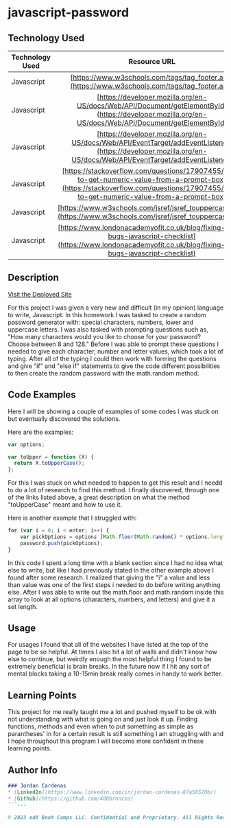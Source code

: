 # javascript-password

## Technology Used 

| Technology Used         | Resource URL           | 
| ------------- |:-------------:| 
| Javascript    | [https://www.w3schools.com/tags/tag_footer.asp](https://www.w3schools.com/tags/tag_footer.asp) | 
| Javascript    | [https://developer.mozilla.org/en-US/docs/Web/API/Document/getElementById] (https://developer.mozilla.org/en-US/docs/Web/API/Document/getElementById) | 
| Javascript    | [https://developer.mozilla.org/en-US/docs/Web/API/EventTarget/addEventListener](https://developer.mozilla.org/en-US/docs/Web/API/EventTarget/addEventListener) 
| Javascript    | [https://stackoverflow.com/questions/17907455/how-to-get-numeric-value-from-a-prompt-box](https://stackoverflow.com/questions/17907455/how-to-get-numeric-value-from-a-prompt-box) 
| Javascript    | [https://www.w3schools.com/jsref/jsref_touppercase.asp](https://www.w3schools.com/jsref/jsref_touppercase.asp) 
| Javascript    | [https://www.londonacademyofit.co.uk/blog/fixing-code-bugs-javascript-checklist](https://www.londonacademyofit.co.uk/blog/fixing-code-bugs-javascript-checklist) |


## Description 

[Visit the Deployed Site](https://408broncos.github.io/javascript-password/)

For this project I was given a very new and difficult (in my opinion) language to write, Javascript. In this homework I was tasked to create a random password generator with: special characters, numbers, lower and uppercase letters. I was also tasked with prompting questions such as, "How many characters would you like to choose for your password? Choose between 8 and 128." Before I was able to prompt these questions I needed to give each character, number and letter values, which took a lot of typing. After all of the typing I could then work with forming the questions and give "if" and "else if" statements to give the code different possibilities to then create the random password with the math.random method.

## Code Examples

Here I will be showing a couple of examples of some codes I was stuck on but eventually discovered the solutions.

Here are the examples:


```js
var options;

var toUpper = function (X) {
  return X.toUpperCase();
};
```

For this I was stuck on what needed to happen to get this result and I needd to do a lot of research to find this method. I finally discovered, through one of the links listed above, a great description on what the method "toUpperCase" meant and how to use it.

Here is another example that I struggled with:

```js
for (var i = 0; i < enter; i++) {
    var pickOptions = options [Math.floor(Math.random() * options.length)];
    password.push(pickOptions);
}

```
In this code I spent a long time with a blank section since I had no idea what else to write, but like I had previously stated in the other example above I found after some research. I realized that giving the "i" a value and less than value was one of the first steps i needed to do before writing anything else. After I was able to write out the math.floor and math.random inside this array to look at all options (characters, numbers, and letters) and give it a set length.

## Usage 

For usages I found that all of the websites I have listed at the top of the page to be so helpful. At times I also hit a lot of walls and didn't know how else to continue, but weirdly enough the most helpful thing I found to be extremely beneficial is brain breaks. In the future now if I hit any sort of mental blocks taking a 10-15min break really comes in handy to work better.


## Learning Points 


This project for me really taught me a lot and pushed myself to be ok with not understanding with what is going on and just look it up. Finding functions, methods and even when to put something as simple as parantheses' in for a certain result is still something I am struggling with and I hope throughout this program I will become more confident in these learning points.


## Author Info

```md
### Jordan Cardenas 
* [LinkedIn](https://www.linkedin.com/in/jordan-cardenas-87a58520b/)
* [Github](https://github.com/408broncos)
```---

© 2023 edX Boot Camps LLC. Confidential and Proprietary. All Rights Reserved.
